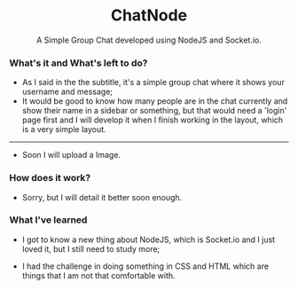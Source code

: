<p align="center">
  <h1 align="center">ChatNode</h1>
  <p  align="center">A Simple Group Chat developed using NodeJS and Socket.io.</p>
</p>

### What's it and What's left to do? 
* As I said in the the subtitle, it's a simple group chat where it shows your username and message;
* It would be good to know how many people are in the chat currently and show their name in a sidebar or something, but that would need a 'login' page first and I will develop it when I finish working in the layout, which is a very simple layout.
---
* Soon I will upload a Image.




### How does it work?
* Sorry, but I will detail it better soon enough.

### What I've learned
* I got to know a new thing about NodeJS, which is Socket.io and I just loved it, but I still need to study more;

* I had the challenge in doing something in CSS and HTML which are things that I am not that comfortable with.



